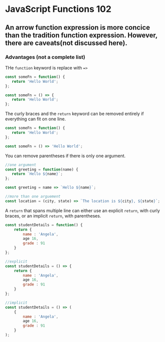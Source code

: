 # JavaScript Functions 102
 ## An arrow function expression is more concice than the tradition function expression. However, there are caveats(not discussed here).

 ### Advantages (not a complete list)

 THe `function` keyword is replace with `=>`
 ```javascript
 const someFn = function() {
    return 'Hello World';
 };

 const someFn = () => {
    return 'Hello World';
 };
 ```

 The curly braces and the `return` keyword can be removed entirely if everything can fit on one line.
 ```javascript
 const someFn = function() {
    return 'Hello World';
 };

 const someFn = () => 'Hello World';
 ```

 You can remove parentheses if there is only one argument.
 ```javascript
 //one argument
 const greeting = function(name) {
    return `Hello ${name}`;
 };

 const greeting = name => `Hello ${name}`;

 //more than one arguement
 const location = (city, state) => `The location is ${city}, ${state}`;
 ```

 A `return` that spans multiple line can either use an explicit `return`, with curly braces, or an implicit `return`, with parentheses.
```javascript
const studentDetails = function() {
    return {
        name : 'Angela',
        age 16,
        grade : 91
    }
};

//explicit 
const studentDetails = () => {
    return {
        name : 'Angela',
        age 16,
        grade : 91
    }
};

//implicit
const studentDetails = () => (
    {
        name : 'Angela',
        age 16,
        grade : 91
    }
);


